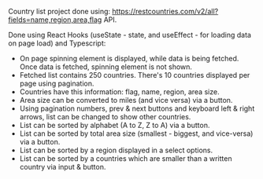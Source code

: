 Country list project done using: https://restcountries.com/v2/all?fields=name,region,area,flag API.

Done using React Hooks (useState - state, and useEffect - for loading data on page load) and Typescript:
- On page spinning element is displayed, while data is being fetched. Once data is fetched, spinning element is not shown.
- Fetched list contains 250 countries. There's 10 countries displayed per page using pagination.
- Countries have this information: flag, name, region, area size.
- Area size can be converted to miles (and vice versa) via a button.
- Using pagination numbers, prev & next buttons and keyboard left & right arrows, list can be changed to show other countries.
- List can be sorted by alphabet (A to Z, Z to A) via a button.
- List can be sorted by total area size (smallest - biggest, and vice-versa) via a button.
- List can be sorted by a region displayed in a select options.
- List can be sorted by a countries which are smaller than a written country via input & button.
